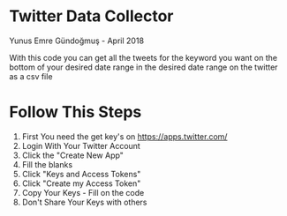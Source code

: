 # Twitter Data Collector

 Yunus Emre Gündoğmuş - April 2018


  With this code you can get all the tweets for the keyword you want on the bottom of your desired date range in the desired date range on the twitter as a csv file
 
 
 # Follow This Steps
 1) First You need the get key's on https://apps.twitter.com/ 
 2) Login With Your Twitter Account
 3) Click the "Create New App"
 4) Fill the blanks
 5) Click "Keys and Access Tokens"
 6) Click "Create my Access Token"
 7) Copy Your Keys - Fill on the code
 8) Don't Share Your Keys with others

